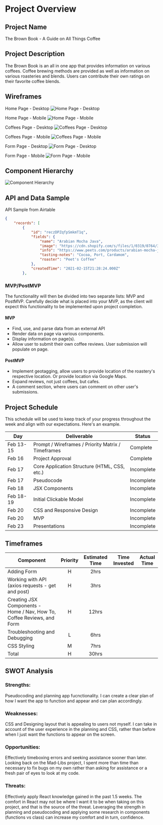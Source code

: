 # Project Overview

## Project Name

The Brown Book - A Guide on All Things Coffee

## Project Description

The Brown Book is an all in one app that provides information on various coffees. Coffee brewing methods are provided as well as information on various roasteries and blends. Users can contribute their own ratings on their favorite coffee blends. 

## Wireframes
Home Page - Desktop
![Home Page - Desktop](https://github.com/willwardlow/coffee-guide/blob/main/project-2-wireframe-home-desktop.png)

Home Page - Mobile
![Home Page - Mobile](https://github.com/willwardlow/coffee-guide/blob/main/project-2-wireframe-mobile.png)

Coffees Page - Desktop
![Coffees Page - Desktop](https://github.com/willwardlow/coffee-guide/blob/main/project-2-wireframe-coffees-desktop.png)

Coffees Page - Mobile
![Coffees Page - Mobile](https://github.com/willwardlow/coffee-guide/blob/main/project-2-wireframe-coffees-mobile.png)

Form Page - Desktop
![Form Page - Desktop](https://github.com/willwardlow/coffee-guide/blob/main/project-2-wireframe-form-desktop.png)

Form Page - Mobile
![Form Page - Mobile](https://github.com/willwardlow/coffee-guide/blob/main/project-2-wireframe-form-mobile.png)

## Component Hierarchy
 ![Component Hierarchy](https://github.com/willwardlow/coffee-guide/blob/main/project-2-component-hierarchy.png)

## API and Data Sample

API Sample from Airtable

```json
{
    "records": [
        {
            "id": "reczDPZqfpSmkmT1q",
            "fields": {
                "name": "Arabian Mocha Java",
                "image": "https://cdn.shopify.com/s/files/1/0319/0764/3436/products/MJV-M_1_540x.png?v=1592867112",
                "info": "https://www.peets.com/products/arabian-mocha-java",
                "tasting-notes": "Cocoa, Port, Cardamom",
                "roaster": "Peet's Coffee"
            },
            "createdTime": "2021-02-15T21:28:24.000Z"
        },
```

### MVP/PostMVP

The functionality will then be divided into two separate lists: MVP and PostMVP.  Carefully decide what is placed into your MVP, as the client will expect this functionality to be implemented upon project completion.  

#### MVP 
- Find, use, and parse data from an external API
- Render data on page via various components. 
- Display information on page(s).
- Allow user to submit their own coffee reviews. User submission will populate on page.

#### PostMVP  

- Implement geotagging, allow users to provide location of the roastery's respective location. Or provide location via Google Maps.
- Expand reviews, not just coffees, but cafes.
- A comment section, where users can comment on other user's submissions.

## Project Schedule

This schedule will be used to keep track of your progress throughout the week and align with our expectations. Here's an example.

|  Day | Deliverable | Status
|---|---| ---|
|Feb 13-15| Prompt / Wireframes / Priority Matrix / Timeframes | Complete
|Feb 16| Project Approval | Complete
|Feb 17| Core Application Structure (HTML, CSS, etc.) | Incomplete
|Feb 17| Pseudocode| Incomplete
|Feb 18| JSX Components | Incomplete 
|Feb 18-19| Initial Clickable Model  | Incomplete
|Feb 20| CSS and Responsive Design | Incomplete
|Feb 20| MVP | Incomplete
|Feb 23| Presentations | Incomplete

## Timeframes

| Component | Priority | Estimated Time | Time Invested | Actual Time |
| --- | :---: |  :---: | :---: | :---: |
| Adding Form | H | 2hrs|  | |
| Working with API (axios requests - get and post) | H | 3hrs| | |
| Creating JSX Components - Home / Nav, How To, Coffee Reviews, and Form  | H| 12hrs | | |
| Troubleshooting and Debugging | L | 6hrs| | |
| CSS Styling | M | 7hrs | |
| Total | H | 30hrs| | |

## SWOT Analysis

### Strengths: 
Pseudocoding and planning app fucnctionality. I can create a clear plan of how I want the app to function and appear and can plan accordingly. 

### Weaknesses: 
CSS and Designing layout that is appealing to users not myself. I can take in account of the user experience in the planning and CSS, rather than before when I just want the functions to appear on the screen.

### Opportunities: 
Effectively timeboxing errors and seeking assistance sooner than later. Looking back on the Mad-Libs project, I spent more than time than necessary to fix bugs on my own rather than asking for assistance or a fresh pair of eyes to look at my code. 

### Threats: 
Effectively apply React knowledge gained in the past 1.5 weeks. The comfort in React may not be where I want it to be when taking on this project, and that is the source of the threat. Leveraging the strength in planning and pseudocoding and applying some research in components (functions vs class) can increase my comfort and in turn, confidence.
